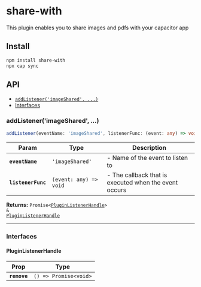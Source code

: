 # share-with

This plugin enables you to share images and pdfs with your capacitor app

## Install

```bash
npm install share-with
npx cap sync
```

## API

<docgen-index>

* [`addListener('imageShared', ...)`](#addlistenerimageshared)
* [Interfaces](#interfaces)

</docgen-index>

<docgen-api>
<!--Update the source file JSDoc comments and rerun docgen to update the docs below-->

### addListener('imageShared', ...)

```typescript
addListener(eventName: 'imageShared', listenerFunc: (event: any) => void) => Promise<PluginListenerHandle> & PluginListenerHandle
```

| Param              | Type                                 | Description                                           |
| ------------------ | ------------------------------------ | ----------------------------------------------------- |
| **`eventName`**    | <code>'imageShared'</code>           | - Name of the event to listen to                      |
| **`listenerFunc`** | <code>(event: any) =&gt; void</code> | - The callback that is executed when the event occurs |

**Returns:** <code>Promise&lt;<a href="#pluginlistenerhandle">PluginListenerHandle</a>&gt; & <a href="#pluginlistenerhandle">PluginListenerHandle</a></code>

--------------------


### Interfaces


#### PluginListenerHandle

| Prop         | Type                                      |
| ------------ | ----------------------------------------- |
| **`remove`** | <code>() =&gt; Promise&lt;void&gt;</code> |

</docgen-api>
